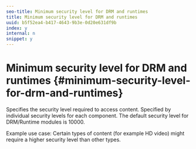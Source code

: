 ```yaml
---
seo-title: Minimum security level for DRM and runtimes
title: Minimum security level for DRM and runtimes
uuid: b5f52ea4-b417-4643-9b3e-0d20e631df9b
index: y
internal: n
snippet: y
---
```


# Minimum security level for DRM and runtimes {#minimum-security-level-for-drm-and-runtimes}

Specifies the security level required to access content. Specified by individual security levels for each component. The default security level for DRM/Runtime modules is 10000.

Example use case: Certain types of content (for example HD video) might require a higher security level than other types. 
